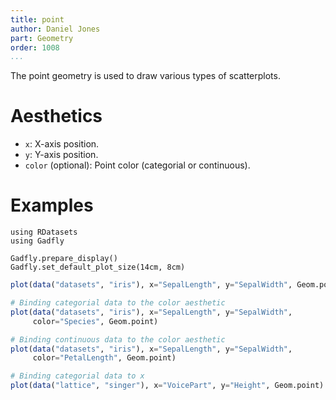 ```yaml
---
title: point
author: Daniel Jones
part: Geometry
order: 1008
...
```


The point geometry is used to draw various types of scatterplots.

# Aesthetics

  * `x`: X-axis position.
  * `y`: Y-axis position.
  * `color` (optional): Point color (categorial or continuous).

# Examples

```{.julia hide="true" results="none"}
using RDatasets
using Gadfly

Gadfly.prepare_display()
Gadfly.set_default_plot_size(14cm, 8cm)
```

```julia
plot(data("datasets", "iris"), x="SepalLength", y="SepalWidth", Geom.point)
```

```julia
# Binding categorial data to the color aesthetic
plot(data("datasets", "iris"), x="SepalLength", y="SepalWidth",
     color="Species", Geom.point)
```

```julia
# Binding continuous data to the color aesthetic
plot(data("datasets", "iris"), x="SepalLength", y="SepalWidth",
     color="PetalLength", Geom.point)
```

```julia
# Binding categorial data to x
plot(data("lattice", "singer"), x="VoicePart", y="Height", Geom.point)
```

<!-- TODO: shape aesthetic -->

<!-- TODO: size aesthetic -->

